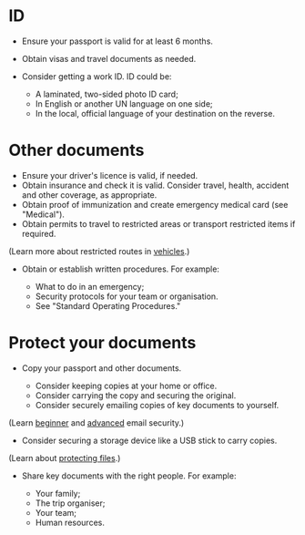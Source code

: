 [Title]: # (Key Documents)
[Order]: # (2)

# ID

*   Ensure your passport is valid for at least 6 months.
*	Obtain visas and travel documents as needed. 
*   Consider getting a work ID. ID could be:

	* A laminated, two-sided photo ID card;
    * In English or another UN language on one side; 
    * In the local, official language of your destination on the reverse.
  
# Other documents

*	Ensure your driver's licence is valid, if needed. 
*   Obtain insurance and check it is valid. Consider travel, health, accident and other coverage, as appropriate. 
*	Obtain proof of immunization and create emergency medical card (see "Medical").
*	Obtain permits to travel to restricted areas or transport restricted items if required.

(Learn more about restricted routes in [vehicles](umbrella://lesson/vehicles).)

*   Obtain or establish written procedures. For example: 

	* What to do in an emergency;
    * Security protocols for your team or organisation. 
    * See "Standard Operating Procedures."

# Protect your documents

*	Copy your passport and other documents.

	* Consider keeping copies at your home or office. 
    * Consider carrying the copy and securing the original. 
    * Consider securely emailing copies of key documents to yourself.
        
(Learn [beginner](umbrella://lesson/email/0) and [advanced](umbrella://lesson/email/1) email security.)

* Consider securing a storage device like a USB stick to carry copies. 

(Learn about [protecting files](umbrella://lesson/protecting-files).)  

*   Share key documents with the right people. For example: 

	* Your family;
    * The trip organiser;
    * Your team; 
    * Human resources.
